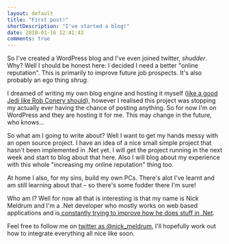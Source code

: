 ```yaml
---
layout: default
title: "First post!"
shortDescription: "I've started a blog!"
date: 2010-01-16 12:41:43
comments: true
---
```

So I've created a WordPress blog and I've even joined twitter, *shudder*. Why? Well I should be honest here: I decided I need a better "online reputation". This is primarily to improve future job prospects. It's also probably an ego thing *shrug*.

I dreamed of writing my own blog engine and hosting it myself ([like a good Jedi like Rob Conery should](http://blog.wekeroad.com/blog/be-a-good-jedi-build-your-own-blog/ "Rob Conery")), however I realised this project was stopping my actually ever having the chance of posting anything. So for now I'm on WordPress and they are hosting it for me. This may change in the future, who knows&hellip;

So what am I going to write about? Well I want to get my hands messy with an open source project. I have an idea of a nice small simple project that hasn't been implemented in .Net yet. I will get the project running in the next week and start to blog about that here. Also I will blog about my experience with this whole "increasing my online reputation" thing too.

At home I also, for my sins, build my own PCs. There's alot I've learnt and am still learning about that &ndash; so there's some fodder there I'm sure!

Who am I? Well for now all that is interesting is that my name is Nick Meldrum and I'm a .Net developer who mostly works on web based applications and is[ constantly trying to improve how he does stuff in .Net](http://altdotnet.org/ "alt dot net").

Feel free to follow me on [twitter as @nick_meldrum](http://twitter.com/Nick_Meldrum "twitter"), I'll hopefully work out how to integrate everything all nice like soon.
